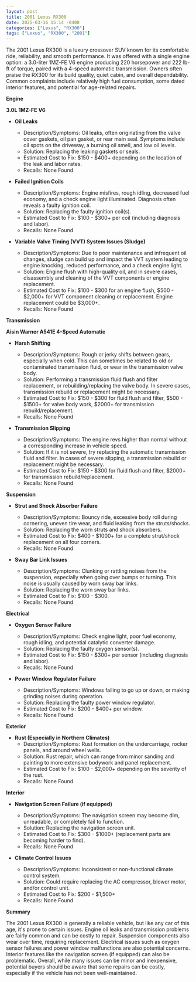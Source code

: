 ```yaml
---
layout: post
title: 2001 Lexus RX300
date: 2025-03-16 15:14 -0400
categories: ["Lexus", "RX300"]
tags: ["Lexus", "RX300", "2001"]
---
```

The 2001 Lexus RX300 is a luxury crossover SUV known for its comfortable ride, reliability, and smooth performance. It was offered with a single engine option: a 3.0-liter 1MZ-FE V6 engine producing 220 horsepower and 222 lb-ft of torque, paired with a 4-speed automatic transmission. Owners often praise the RX300 for its build quality, quiet cabin, and overall dependability. Common complaints include relatively high fuel consumption, some dated interior features, and potential for age-related repairs.

**Engine**

**3.0L 1MZ-FE V6**

*   **Oil Leaks**
    *   Description/Symptoms: Oil leaks, often originating from the valve cover gaskets, oil pan gasket, or rear main seal. Symptoms include oil spots on the driveway, a burning oil smell, and low oil levels.
    *   Solution: Replacing the leaking gaskets or seals.
    *   Estimated Cost to Fix: $150 - $400+ depending on the location of the leak and labor rates.
    *   Recalls: None Found

*   **Failed Ignition Coils**
    *   Description/Symptoms: Engine misfires, rough idling, decreased fuel economy, and a check engine light illuminated. Diagnosis often reveals a faulty ignition coil.
    *   Solution: Replacing the faulty ignition coil(s).
    *   Estimated Cost to Fix: $100 - $300+ per coil (including diagnosis and labor).
    *   Recalls: None Found

* **Variable Valve Timing (VVT) System Issues (Sludge)**
    * Description/Symptoms: Due to poor maintenance and infrequent oil changes, sludge can build up and impact the VVT system leading to engine knocking, reduced performance, and a check engine light.
    * Solution: Engine flush with high-quality oil, and in severe cases, disassembly and cleaning of the VVT components or engine replacement.
    * Estimated Cost to Fix: $100 - $300 for an engine flush, $500 - $2,000+ for VVT component cleaning or replacement. Engine replacement could be $3,000+.
    * Recalls: None Found

**Transmission**

**Aisin Warner A541E 4-Speed Automatic**

*   **Harsh Shifting**
    *   Description/Symptoms: Rough or jerky shifts between gears, especially when cold. This can sometimes be related to old or contaminated transmission fluid, or wear in the transmission valve body.
    *   Solution: Performing a transmission fluid flush and filter replacement, or rebuilding/replacing the valve body. In severe cases, transmission rebuild or replacement might be necessary.
    *   Estimated Cost to Fix: $150 - $300 for fluid flush and filter, $500 - $1500+ for valve body work, $2000+ for transmission rebuild/replacement.
    *   Recalls: None Found

*   **Transmission Slipping**
    *   Description/Symptoms: The engine revs higher than normal without a corresponding increase in vehicle speed.
    *   Solution: If it is not severe, try replacing the automatic transmission fluid and filter. In cases of severe slipping, a transmission rebuild or replacement might be necessary.
    *   Estimated Cost to Fix: $150 - $300 for fluid flush and filter, $2000+ for transmission rebuild/replacement.
    *   Recalls: None Found

**Suspension**

*   **Strut and Shock Absorber Failure**
    *   Description/Symptoms: Bouncy ride, excessive body roll during cornering, uneven tire wear, and fluid leaking from the struts/shocks.
    *   Solution: Replacing the worn struts and shock absorbers.
    *   Estimated Cost to Fix: $400 - $1000+ for a complete strut/shock replacement on all four corners.
    *   Recalls: None Found

*   **Sway Bar Link Issues**
    * Description/Symptoms: Clunking or rattling noises from the suspension, especially when going over bumps or turning. This noise is usually caused by worn sway bar links.
    * Solution: Replacing the worn sway bar links.
    * Estimated Cost to Fix: $100 - $300.
    * Recalls: None Found

**Electrical**

*   **Oxygen Sensor Failure**
    *   Description/Symptoms: Check engine light, poor fuel economy, rough idling, and potential catalytic converter damage.
    *   Solution: Replacing the faulty oxygen sensor(s).
    *   Estimated Cost to Fix: $150 - $300+ per sensor (including diagnosis and labor).
    *   Recalls: None Found

*   **Power Window Regulator Failure**
    *   Description/Symptoms: Windows failing to go up or down, or making grinding noises during operation.
    *   Solution: Replacing the faulty power window regulator.
    *   Estimated Cost to Fix: $200 - $400+ per window.
    *   Recalls: None Found

**Exterior**

*   **Rust (Especially in Northern Climates)**
    *   Description/Symptoms: Rust formation on the undercarriage, rocker panels, and around wheel wells.
    *   Solution: Rust repair, which can range from minor sanding and painting to more extensive bodywork and panel replacement.
    *   Estimated Cost to Fix: $100 - $2,000+ depending on the severity of the rust.
    *   Recalls: None Found

**Interior**

*   **Navigation Screen Failure (if equipped)**
    *   Description/Symptoms: The navigation screen may become dim, unreadable, or completely fail to function.
    *   Solution: Replacing the navigation screen unit.
    *   Estimated Cost to Fix: $300 - $1000+ (replacement parts are becoming harder to find).
    *   Recalls: None Found

*   **Climate Control Issues**
    *   Description/Symptoms: Inconsistent or non-functional climate control system.
    *   Solution: Could require replacing the AC compressor, blower motor, and/or control unit.
    *   Estimated Cost to Fix: $200 - $1,500+
    *   Recalls: None Found

**Summary**

The 2001 Lexus RX300 is generally a reliable vehicle, but like any car of this age, it's prone to certain issues. Engine oil leaks and transmission problems are fairly common and can be costly to repair. Suspension components also wear over time, requiring replacement. Electrical issues such as oxygen sensor failures and power window malfunctions are also potential concerns. Interior features like the navigation screen (if equipped) can also be problematic. Overall, while many issues can be minor and inexpensive, potential buyers should be aware that some repairs can be costly, especially if the vehicle has not been well-maintained.

